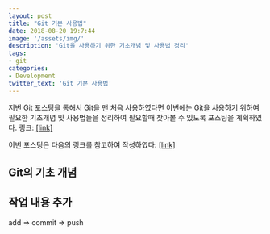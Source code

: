 ```yaml
---
layout: post
title: "Git 기본 사용법"
date: 2018-08-20 19:7:44
image: '/assets/img/'
description: 'Git을 사용하기 위한 기초개념 및 사용법 정리'
tags:
- git
categories:
- Development
twitter_text: 'Git 기본 사용법'
---
```


저번 Git 포스팅을 통해서 Git을 맨 처음 사용하였다면 이번에는 Git을 사용하기 위하여 필요한 기초개념 및 사용법들을 정리하여 필요할때 찾아볼 수 있도록 포스팅을 계획하였다. 링크: [[link]](https://hcnoh.github.io/git-first-time/)

이번 포스팅은 다음의 링크를 참고하여 작성하였다: [[link]](https://rogerdudler.github.io/git-guide/index.ko.html)

## Git의 기초 개념

## 작업 내용 추가
add => commit => push
